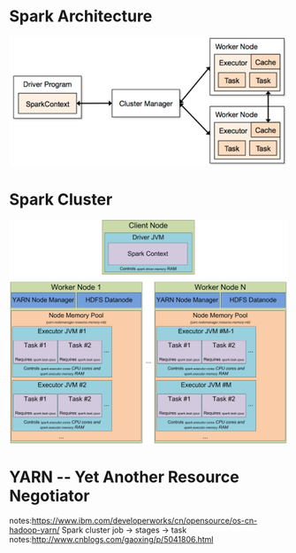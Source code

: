 # Spark Architecture
![](./Res/331802-20151212204853966-653921837.png)
# Spark Cluster
![](./Res/331802-20151212204855637-422830636.png)
# YARN -- Yet Another Resource Negotiator
notes:https://www.ibm.com/developerworks/cn/opensource/os-cn-hadoop-yarn/
Spark cluster job -> stages -> task
notes:http://www.cnblogs.com/gaoxing/p/5041806.html